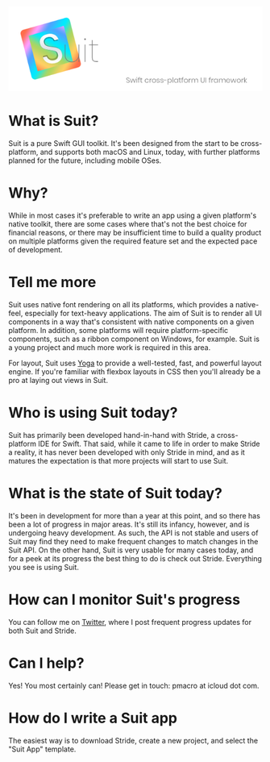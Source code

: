 ![alt text](./suit_banner.png "Suit: Swift cross platform UI framework")

# What is Suit?
Suit is a pure Swift GUI toolkit.  It's been designed from the start to be cross-platform, and supports both macOS and Linux, today, with further platforms planned for the future, including mobile OSes.

# Why?
While in most cases it's preferable to write an app using a given platform's native toolkit, there are some cases where that's not the best choice for financial reasons, or there may be insufficient time to build a quality product on multiple platforms given the required feature set and the expected pace of development.

# Tell me more
Suit uses native font rendering on all its platforms, which provides a native-feel, especially for text-heavy applications.  The aim of Suit is to render all UI components in a way that's consistent with native components on a given platform.  In addition, some platforms will require platform-specific components, such as a ribbon component on Windows, for example.  Suit is a young project and much more work is required in this area.

For layout, Suit uses [Yoga](https://yogalayout.com) to provide a well-tested, fast, and powerful layout engine.  If you're familiar with flexbox layouts in CSS then you'll already be a pro at laying out views in Suit.

# Who is using Suit today?
Suit has primarily been developed hand-in-hand with Stride, a cross-platform IDE for Swift.  That said, while it came to life in order to make Stride a reality, it has never been developed with only Stride in mind, and as it matures the expectation is that more projects will start to use Suit.

# What is the state of Suit today?
It's been in development for more than a year at this point, and so there has been a lot of progress in major areas.  It's still its infancy, however, and is undergoing heavy development.  As such, the API is not stable and users of Suit may find they need to make frequent changes to match changes in the Suit API.  On the other hand, Suit is very usable for many cases today, and for a peek at its progress the best thing to do is check out Stride.  Everything you see is using Suit.

# How can I monitor Suit's progress

You can follow me on [Twitter](https://twitter.com/saniceadonut), where I post frequent progress updates for both Suit and Stride.

# Can I help?

Yes!  You most certainly can!  Please get in touch: pmacro at icloud dot com.

# How do I write a Suit app

The easiest way is to download Stride, create a new project, and select the "Suit App" template.